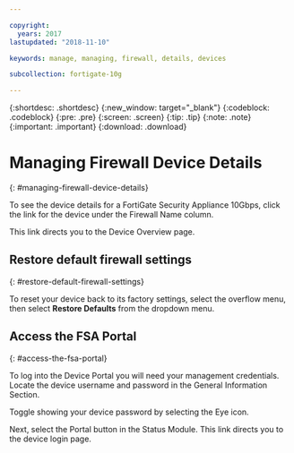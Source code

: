 ```yaml
---

copyright:
  years: 2017
lastupdated: "2018-11-10"

keywords: manage, managing, firewall, details, devices

subcollection: fortigate-10g

---
```


{:shortdesc: .shortdesc}
{:new_window: target="_blank"}
{:codeblock: .codeblock}
{:pre: .pre}
{:screen: .screen}
{:tip: .tip}
{:note: .note}
{:important: .important}
{:download: .download}

# Managing Firewall Device Details
{: #managing-firewall-device-details}

To see the device details for a FortiGate Security Appliance 10Gbps, click the link for the device under the Firewall Name column.

This link directs you to the Device Overview page.

## Restore default firewall settings
{: #restore-default-firewall-settings}

To reset your device back to its factory settings, select the overflow menu, then select **Restore Defaults** from the dropdown menu.

## Access the FSA Portal
{: #access-the-fsa-portal}

To log into the Device Portal you will need your management credentials. Locate the device username and password in the General Information Section.

Toggle showing your device password by selecting the Eye icon.

Next, select the Portal button in the Status Module. This link directs you to the device login page.
